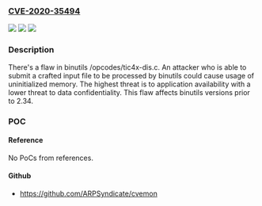 ### [CVE-2020-35494](https://cve.mitre.org/cgi-bin/cvename.cgi?name=CVE-2020-35494)
![](https://img.shields.io/static/v1?label=Product&message=binutils&color=blue)
![](https://img.shields.io/static/v1?label=Version&message=n%2Fa&color=blue)
![](https://img.shields.io/static/v1?label=Vulnerability&message=CWE-908&color=brighgreen)

### Description

There's a flaw in binutils /opcodes/tic4x-dis.c. An attacker who is able to submit a crafted input file to be processed by binutils could cause usage of uninitialized memory. The highest threat is to application availability with a lower threat to data confidentiality. This flaw affects binutils versions prior to 2.34.

### POC

#### Reference
No PoCs from references.

#### Github
- https://github.com/ARPSyndicate/cvemon

